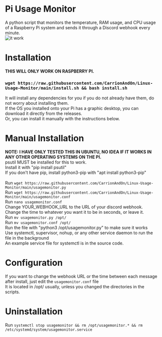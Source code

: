 # Pi Usage Monitor
A python script that monitors the temperature, RAM usage, and CPU usage of a Raspberry Pi system and sends it through a Discord webhook every minute. <br />
![it work](https://user-images.githubusercontent.com/30084485/223586659-3a030bed-69e8-43c8-8e23-083257df742e.png)<br />

# Installation
<b>THIS WILL ONLY WORK ON RASPBERRY PI.</b>
### `wget https://raw.githubusercontent.com/CarrionAndOn/Linux-Usage-Monitor/main/install.sh && bash install.sh`<br />
It will install any dependencies for you if you do not already have them, do not worry about installing them.<br />
If the OS you installed onto your Pi has a graphic desktop, you can download it directly from the releases.<br />
Or, you can install it manually with the instructions below.<br />

# Manual Installation
<b>NOTE: I HAVE ONLY TESTED THIS IN UBUNTU, NO IDEA IF IT WORKS IN ANY OTHER OPERATING SYSTEMS ON THE PI.</b><br />
psutil MUST be installed for this to work.<br />
Install it with "pip install psutil"<br />
If you don't have pip, install python3-pip with "apt install python3-pip"<br />
<br />
Run `wget https://raw.githubusercontent.com/CarrionAndOn/Linux-Usage-Monitor/main/usagemonitor.py`<br />
Run `wget https://raw.githubusercontent.com/CarrionAndOn/Linux-Usage-Monitor/main/usagemonitor.conf`<br />
Run `nano usagemonitor.conf`<br />
Change YOUR_WEBHOOK_URL to the URL of your discord webhook.<br />
Change the time to whatever you want it to be in seconds, or leave it.<br />
Run `mv usagemonitor.py /opt/`<br />
Run `mv usagemonitor.conf /opt/`<br />
Run the file with "python3 /opt/usagemonitor.py" to make sure it works<br />
Use systemctl, supervisor, nohup, or any other service daemon to run the file in the background<br />
An example service file for systemctl is in the source code.<br />

# Configuration
If you want to change the webhook URL or the time between each message after install, just edit the `usagemonitor.conf` file<br />
It is located in /opt/ usually, unless you changed the directories in the scripts.<br />

# Uninstallation
Run `systemctl stop usagemonitor && rm /opt/usagemonitor.* && rm /etc/systemd/system/usagemonitor.service`<br />
